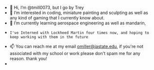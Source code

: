 - 👋 Hi, I’m @tmill0073, but I go by Trey
- 👀 I’m interested in coding, miniature painting and sculpting as well as any kind of gaming that I currently know about.
- 🌱 I’m currently learning aerospace engineering as well as mandarin,
-     I've Interned with Lockheed Martin four times now, and hoping to keep working with them in the future
- 📫 You can reach me at my email omiller@iastate.edu, if you're not associated with my school or work please don't spam me for any reason. thank you!
- 

<!---
tmill0073/tmill0073 is a ✨ special ✨ repository because its `README.md` (this file) appears on your GitHub profile.
You can click the Preview link to take a look at your changes.
--->
